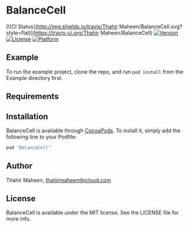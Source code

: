 # BalanceCell

[![CI Status](http://img.shields.io/travis/Thahir Maheen/BalanceCell.svg?style=flat)](https://travis-ci.org/Thahir Maheen/BalanceCell)
[![Version](https://img.shields.io/cocoapods/v/BalanceCell.svg?style=flat)](http://cocoapods.org/pods/BalanceCell)
[![License](https://img.shields.io/cocoapods/l/BalanceCell.svg?style=flat)](http://cocoapods.org/pods/BalanceCell)
[![Platform](https://img.shields.io/cocoapods/p/BalanceCell.svg?style=flat)](http://cocoapods.org/pods/BalanceCell)

## Example

To run the example project, clone the repo, and run `pod install` from the Example directory first.

## Requirements

## Installation

BalanceCell is available through [CocoaPods](http://cocoapods.org). To install
it, simply add the following line to your Podfile:

```ruby
pod "BalanceCell"
```

## Author

Thahir Maheen, thahirmaheen@icloud.com

## License

BalanceCell is available under the MIT license. See the LICENSE file for more info.

